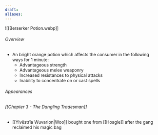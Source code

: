 ```yaml
---
draft: 
aliases:
---
```

![[Berserker Potion.webp]]
###### Overview
- An bright orange potion which affects the consumer in the following ways for 1 minute:
	- Advantageous strength
	- Advantageous melee weaponry
	- Increased resistances to physical attacks
	- Inability to concentrate on or cast spells
###### Appearances
###### [[Chapter 3 - The Dangling Tradesman]]
- [[Ylvëstrïa Wuvarion|Woo]] bought one from [[Hoagle]] after the gang reclaimed his magic bag